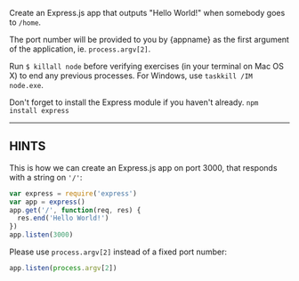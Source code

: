 Create an Express.js app that outputs "Hello World!" when somebody goes to `/home`.

The port number will be provided to you by {appname} as the first argument of
the application, ie. `process.argv[2]`.

Run `$ killall node`  before verifying exercises (in your terminal on Mac OS X) to end any previous processes. For Windows, use `taskkill /IM node.exe`.

Don't forget to install the Express module if you haven't already. `npm install express`

-----------------------------

## HINTS

This is how we can create an Express.js app on port 3000, that responds with
a string on `'/'`:

```js
var express = require('express')
var app = express()
app.get('/', function(req, res) {
  res.end('Hello World!')
})
app.listen(3000)
```

Please use `process.argv[2]` instead of a fixed port number:

```js
app.listen(process.argv[2])
```
